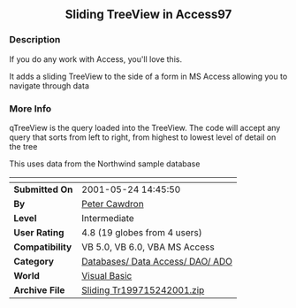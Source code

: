 ﻿<div align="center">

## Sliding TreeView in Access97


</div>

### Description

If you do any work with Access, you'll love this.

It adds a sliding TreeView to the side of a form in MS Access allowing you to navigate through data
 
### More Info
 
qTreeView is the query loaded into the TreeView. The code will accept any query that sorts from left to right, from highest to lowest level of detail on the tree

This uses data from the Northwind sample database


<span>             |<span>
---                |---
**Submitted On**   |2001-05-24 14:45:50
**By**             |[Peter Cawdron](https://github.com/Planet-Source-Code/PSCIndex/blob/master/ByAuthor/peter-cawdron.md)
**Level**          |Intermediate
**User Rating**    |4.8 (19 globes from 4 users)
**Compatibility**  |VB 5\.0, VB 6\.0, VBA MS Access
**Category**       |[Databases/ Data Access/ DAO/ ADO](https://github.com/Planet-Source-Code/PSCIndex/blob/master/ByCategory/databases-data-access-dao-ado__1-6.md)
**World**          |[Visual Basic](https://github.com/Planet-Source-Code/PSCIndex/blob/master/ByWorld/visual-basic.md)
**Archive File**   |[Sliding Tr199715242001\.zip](https://github.com/Planet-Source-Code/peter-cawdron-sliding-treeview-in-access97__1-23387/archive/master.zip)








